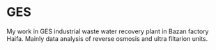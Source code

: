 # GES
My work in GES
industrial waste water recovery plant in Bazan factory Haifa.
Mainly data analysis of reverse osmosis and ultra filtarion units.
